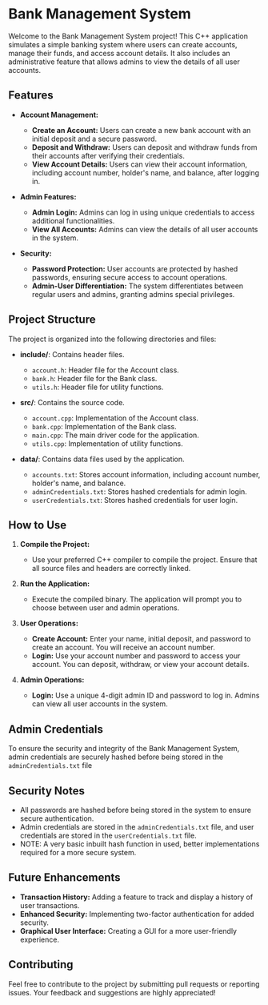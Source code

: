 # Bank Management System

Welcome to the Bank Management System project! This C++ application simulates a simple banking system where users can create accounts, manage their funds, and access account details. It also includes an administrative feature that allows admins to view the details of all user accounts.

## Features

- **Account Management:**
  - **Create an Account:** Users can create a new bank account with an initial deposit and a secure password.
  - **Deposit and Withdraw:** Users can deposit and withdraw funds from their accounts after verifying their credentials.
  - **View Account Details:** Users can view their account information, including account number, holder's name, and balance, after logging in.

- **Admin Features:**
  - **Admin Login:** Admins can log in using unique credentials to access additional functionalities.
  - **View All Accounts:** Admins can view the details of all user accounts in the system.

- **Security:**
  - **Password Protection:** User accounts are protected by hashed passwords, ensuring secure access to account operations.
  - **Admin-User Differentiation:** The system differentiates between regular users and admins, granting admins special privileges.

## Project Structure

The project is organized into the following directories and files:

- **include/**: Contains header files.
  - `account.h`: Header file for the Account class.
  - `bank.h`: Header file for the Bank class.
  - `utils.h`: Header file for utility functions.
  
- **src/**: Contains the source code.
  - `account.cpp`: Implementation of the Account class.
  - `bank.cpp`: Implementation of the Bank class.
  - `main.cpp`: The main driver code for the application.
  - `utils.cpp`: Implementation of utility functions.

- **data/**: Contains data files used by the application.
  - `accounts.txt`: Stores account information, including account number, holder's name, and balance.
  - `adminCredentials.txt`: Stores hashed credentials for admin login.
  - `userCredentials.txt`: Stores hashed credentials for user login.

## How to Use

1. **Compile the Project:**
   - Use your preferred C++ compiler to compile the project. Ensure that all source files and headers are correctly linked.

2. **Run the Application:**
   - Execute the compiled binary. The application will prompt you to choose between user and admin operations.

3. **User Operations:**
   - **Create Account:** Enter your name, initial deposit, and password to create an account. You will receive an account number.
   - **Login:** Use your account number and password to access your account. You can deposit, withdraw, or view your account details.

4. **Admin Operations:**
   - **Login:** Use a unique 4-digit admin ID and password to log in. Admins can view all user accounts in the system.

## Admin Credentials

To ensure the security and integrity of the Bank Management System, admin credentials are securely hashed before being stored in the `adminCredentials.txt` file

## Security Notes

- All passwords are hashed before being stored in the system to ensure secure authentication.
- Admin credentials are stored in the `adminCredentials.txt` file, and user credentials are stored in the `userCredentials.txt` file.
- NOTE: A very basic inbuilt hash function in used, better implementations required for a more secure system.

## Future Enhancements

- **Transaction History:** Adding a feature to track and display a history of user transactions.
- **Enhanced Security:** Implementing two-factor authentication for added security.
- **Graphical User Interface:** Creating a GUI for a more user-friendly experience.

## Contributing

Feel free to contribute to the project by submitting pull requests or reporting issues. Your feedback and suggestions are highly appreciated!
